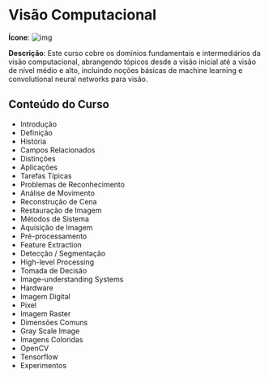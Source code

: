 # Visão Computacional

**Ícone**: ![img](https://i.imgur.com/viPy3mB.png)

**Descrição**: Este curso cobre os domínios fundamentais e intermediários da visão computacional, abrangendo tópicos desde a visão inicial até a visão de nível médio e alto, incluindo noções básicas de machine learning e convolutional neural networks para visão.

## Conteúdo do Curso 

- Introdução
- Definição
- História
- Campos Relacionados
- Distinções
- Aplicações
- Tarefas Típicas
- Problemas de Reconhecimento
- Análise de Movimento
- Reconstrução de Cena
- Restauração de Imagem
- Métodos de Sistema
- Aquisição de Imagem
- Pré-processamento
- Feature Extraction
- Detecção / Segmentação
- High-level Processing
- Tomada de Decisão
- Image-understanding Systems
- Hardware
- Imagem Digital
- Pixel
- Imagem Raster
- Dimensões Comuns
- Gray Scale Image
- Imagens Coloridas
- OpenCV
- Tensorflow
- Experimentos
